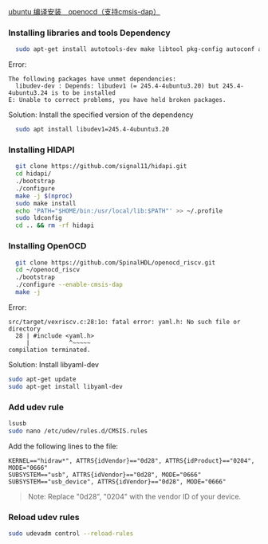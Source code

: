 [ubuntu 编译安装　openocd（支持cmsis-dap）](https://blog.csdn.net/eastgeneral/article/details/84873061)

###	Installing libraries and tools Dependency
```bash
  sudo apt-get install autotools-dev make libtool pkg-config autoconf automake texinfo libudev1 libudev-dev libusb-1.0-0-dev libfox-1.6-dev
```

Error:
```
The following packages have unmet dependencies:
  libudev-dev : Depends: libudev1 (= 245.4-4ubuntu3.20) but 245.4-4ubuntu3.24 is to be installed
E: Unable to correct problems, you have held broken packages.
```
Solution: Install the specified version of the dependency
```bash
  sudo apt install libudev1=245.4-4ubuntu3.20
```

###	Installing HIDAPI
```bash
  git clone https://github.com/signal11/hidapi.git
  cd hidapi/
  ./bootstrap
  ./configure
  make -j $(nproc)
  sudo make install
  echo 'PATH="$HOME/bin:/usr/local/lib:$PATH"' >> ~/.profile
  sudo ldconfig
  cd .. && rm -rf hidapi
```

###	Installing OpenOCD
```bash
  git clone https://github.com/SpinalHDL/openocd_riscv.git
  cd ~/openocd_riscv
  ./bootstrap
  ./configure --enable-cmsis-dap
  make -j
```

Error:
```
src/target/vexriscv.c:28:1o: fatal error: yaml.h: No such file or directory
  28 | #include <yaml.h>
     |           ^~~~~~
compilation terminated.
```
Solution: Install libyaml-dev
```bash
sudo apt-get update
sudo apt-get install libyaml-dev
```

### Add udev rule
```bash
lsusb
sudo nano /etc/udev/rules.d/CMSIS.rules
```

Add the following lines to the file:
```
KERNEL=="hidraw*", ATTRS{idVendor}=="0d28", ATTRS{idProduct}=="0204", MODE="0666"
SUBSYSTEM=="usb", ATTRS{idVendor}=="0d28", MODE="0666"
SUBSYSTEM=="usb_device", ATTRS{idVendor}=="0d28", MODE="0666"
```

> Note: Replace "0d28", "0204" with the vendor ID of your device.


### Reload udev rules
```bash
sudo udevadm control --reload-rules
```
